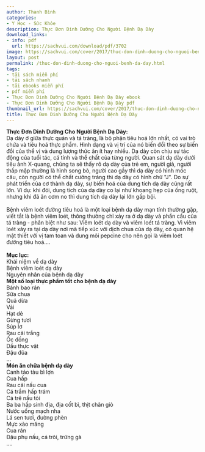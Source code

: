 ```yaml
---
author: Thanh Bình
categories:
- Y Học - Sức Khỏe
description: Thực Đơn Dinh Dưỡng Cho Người Bệnh Dạ Dày
download_links:
- info: pdf
  url: https://sachvui.com/download/pdf/3702
image: https://sachvui.com/cover/2017/thuc-don-dinh-duong-cho-nguoi-benh-da-day.jpg
layout: post
permalink: /thuc-don-dinh-duong-cho-nguoi-benh-da-day.html
tags:
- tải sách miễn phí
- tải sách nhanh
- tải ebooks miễn phí
- pdf miễn phí
- Thực Đơn Dinh Dưỡng Cho Người Bệnh Dạ Dày ebook
- Thực Đơn Dinh Dưỡng Cho Người Bệnh Dạ Dày pdf
thumbnail_url: https://sachvui.com/cover/2017/thuc-don-dinh-duong-cho-nguoi-benh-da-day.jpg
title: Thực Đơn Dinh Dưỡng Cho Người Bệnh Dạ Dày
---
```


 <div class="item-desc text-justify"> <p><strong>Thực Đơn Dinh Dưỡng Cho Người Bệnh Dạ Dày:</strong><br>Dạ dày ở giữa thực quản và tá tràng, là bộ phận tiêu hoá lớn nhất, có vai trò chứa và tiêu hoá thực phẩm. Hình dạng và vị trí của nó biến đổi theo sự biến đổi của thể vị và dung lượng thức ăn ít hay nhiều. Dạ dày còn chịu sự tác động của tuổi tác, cá tính và thể chất của từng người. Quan sát dạ dày dưới tiêu ảnh X-quang, chúng ta sẽ thấy rõ dạ dày của trẻ em, người già, người thấp mập thường là hình song bò, người cao gầy thì dạ dày có hình móc câu, còn người có thể chất cường tráng thì dạ dày có hình chữ "J". Do sự phát triển của cơ thành dạ dày, sự biến hoá của dung tích dạ dày cũng rất lớn. Ví dụ: khi đói, dung tích của dạ dày co lại như khoang hẹp của ống ruột, nhưng khi đã ăn cơm no thì dung tích dạ dày lại lớn gấp bội.<br><br>Bệnh viêm loét đường tiêu hoá là một loại bệnh dạ dày mạn tính thường gặp, viết tắt là bệnh viêm loét, thông thường chỉ xảy ra ở dạ dày và phần cầu của tá tràng - phân biệt như sau: Viêm loét dạ dày và viêm loét tá tràng. Vì viêm loét xảy ra tại dạ dày nơi mà tiếp xúc với dịch chua của dạ dày, có quan hệ mật thiết với vị tam toan và dung môi pepcine cho nên gọi là viêm loét đường tiêu hoá....<br><br><strong>Mục lục:</strong><br>Khái niệm về dạ dày<br>Bệnh viêm loét dạ dày<br>Nguyên nhân của bệnh dạ dày<br><strong>Một số loại thực phẩm tốt cho bệnh dạ dày</strong><br>Bánh bao rán<br>Sữa chua<br>Quả dừa<br>Vải<br>Hạt dẻ<br>Gừng tươi<br>Súp lơ<br>Rau cải trắng<br>Ốc đồng<br>Dầu thực vật<br>Đậu đũa<br>...<br><strong>Món ăn chữa bệnh dạ dày</strong><br>Canh táo tàu bì lợn<br>Cua hấp<br>Rau cải nấu cua<br>Cá trắm hấp trám<br>Cá trê nấu tỏi<br>Ba ba hấp sinh địa, địa cốt bì, thịt chân giò<br>Nước uống mạch nha<br>Lá sen tươi, đường phèn<br>Mực xào măng<br>Cua rán<br>Đậu phụ nấu, cá trôi, trứng gà<br>....</p> </div>